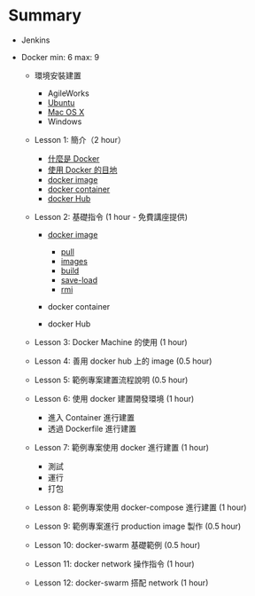 Summary
=======

-	Jenkins
-	Docker min: 6 max: 9

	-	環境安裝建置

		-	AgileWorks
		-	[Ubuntu](docker/install/ubuntu/README.md)
		-	[Mac OS X](docker/install/osx/README.md)
		-	Windows

	-	Lesson 1: 簡介（2 hour）

		-	[什麼是 Docker](docker/intro/what/README.md)
		-	[使用 Docker 的目地](docker/intro/why/README.md)
		-	[docker image](docker/intro/image/README.md)
		-	[docker container](docker/intro/container/README.md)
		-	[docker Hub](docker/intro/hub/README.md)

	-	Lesson 2: 基礎指令 (1 hour - 免費講座提供)

		-	[docker image](docker/basic-command/image/README.md)

			-	[pull](docker/basic-command/image/pull/README.md)
			-	[images](docker/basic-command/image/images/README.md)
			-	[build](docker/basic-command/image/build/README.md)
			-	[save-load](docker/basic-command/image/save-load/README.md)
			-	[rmi](docker/basic-command/image/rmi/README.md)

		-	docker container

		-	docker Hub

	-	Lesson 3: Docker Machine 的使用 (1 hour)

	-	Lesson 4: 善用 docker hub 上的 image (0.5 hour)

	-	Lesson 5: 範例專案建置流程說明 (0.5 hour)

	-	Lesson 6: 使用 docker 建置開發環境 (1 hour)

		-	進入 Container 進行建置
		-	透過 Dockerfile 進行建置

	-	Lesson 7: 範例專案使用 docker 進行建置 (1 hour)

		-	測試
		-	運行
		-	打包

	-	Lesson 8: 範例專案使用 docker-compose 進行建置 (1 hour)

	-	Lesson 9: 範例專案進行 production image 製作 (0.5 hour)

	-	Lesson 10: docker-swarm 基礎範例 (0.5 hour)

	-	Lesson 11: docker network 操作指令 (1 hour)

	-	Lesson 12: docker-swarm 搭配 network (1 hour)
